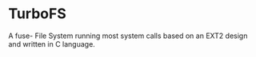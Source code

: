 # TurboFS

A fuse- File System running most system calls based on an EXT2 design and written in C language.
